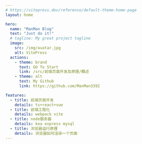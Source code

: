 ```yaml
---
# https://vitepress.dev/reference/default-theme-home-page
layout: home

hero:
  name: "ManMan Blog"
  text: "Just do it!"
  # tagline: My great project tagline
  image:
    src: /img/avatar.jpg
    alt: VitePress
  actions:
    - theme: brand
      text: GO To Start
      link: /src/前端页面开发及原理/概述
    - theme: alt
      text: My Github
      link: https://github.com/ManMan3392

features:
  - title: 前端页面开发
    details: ts+react+vue
  - title: 前端工程化
    details: webpack vite
  - title: node服务器
    details: koa express mysql
  - title: 浏览器运行原理
    details: 浏览器如何渲染一个页面
---
```

